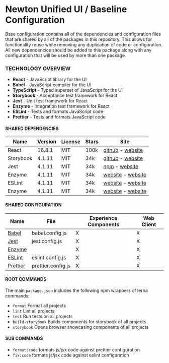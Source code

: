 # Newton Unified UI / Baseline Configuration

Base configuration contains all of the dependencies and configuration files that are shared by all of the packages in this repository. This allows for functionality reuse while removing any duplication of code or configuration. All new dependencies should be added to this package along with any configuration that will be used by more than one package.

### TECHNOLOGY OVERVIEW

* __React__ - JavaScript library for the UI
* __Babel__ - JavaScript compiler for the UI
* __TypeScript__ - Typed superset of JavaScript for the UI
* __Storybook__ - Acceptance test framework for React
* __Jest__ - Unit test framework for React
* __Enzyme__ - Integration test framework for React
* __ESLint__ - Tests and formats JavaScript code
* __Prettier__ - Tests and formats JavaScript code

#### SHARED DEPENDENCIES

| Name      | Version | License | Stars | Site                                                 |
| --------- | ------- | ------- | ----- | ---------------------------------------------------- |
| React     | 16.8.1  | MIT     | 100k  | [github][react-link] - [website][react-link]         |
| Storybook | 4.1.11  | MIT     | 34k   | [github][storybook-link] - [website][storybook-link] |
| Jest      | 4.1.11  | MIT     | 34k   | [npm][react-link] - [website][storybook-link]        |
| Enzyme    | 4.1.11  | MIT     | 34k   | [website][react-link] - [website][storybook-link]    |
| ESLint    | 4.1.11  | MIT     | 34k   | [website][react-link] - [website][storybook-link]    |
| Enzyme    | 4.1.11  | MIT     | 34k   | [website][react-link] - [website][storybook-link]    |


#### SHARED CONFIGURATION

| Name                      | File               | Experience Components | Web Client |
| ------------------------- | ------------------ | --------------------- | ---------- |
| [Babel](babel-link)       | babel.config.js    | X                     | X          |
| [Jest](jest-link)         | jest.config.js     | X                     | X          |
| [Enzyme](enzyme-link)     |                    | X                     | X          |
| [ESLint](eslint-link)     | eslint.config.js   | X                     | X          |
| [Prettier](prettier-link) | prettier.config.js | X                     | X          |


#### ROOT COMMANDS

The main `package.json` includes the following npm wrappers of lerna commands:

- `format` Format all projects
- `lint` Lint all projects
- `test` Run tests on all projects
- `build-storybook` Builds components for storybook of all projects
- `storybook` Opens browser showcasing components of all projects

#### SUB COMMANDS

- `format:code` formats js/jsx code against prettier configuration
- `fix:code` formats js/jsx code against eslint configuration

[react-link]: https://github.com/facebook/react
[storybook-link]: https://github.com/storybooks/storybook